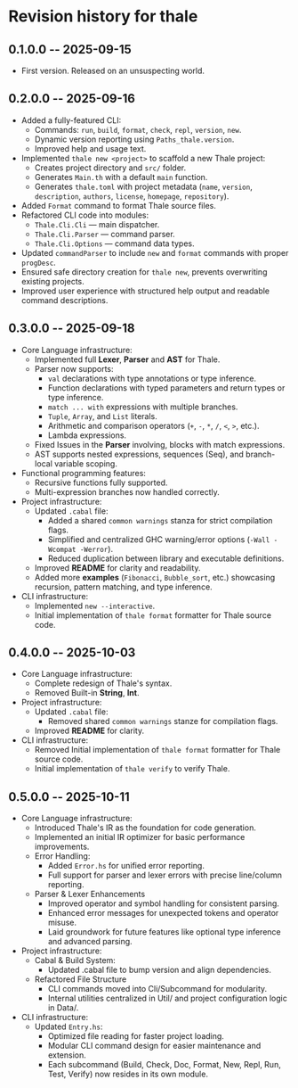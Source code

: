 # Revision history for thale

## 0.1.0.0 -- 2025-09-15

* First version. Released on an unsuspecting world.

## 0.2.0.0 -- 2025-09-16

* Added a fully-featured CLI:
  * Commands: `run`, `build`, `format`, `check`, `repl`, `version`, `new`.
  * Dynamic version reporting using `Paths_thale.version`.
  * Improved help and usage text.
* Implemented `thale new <project>` to scaffold a new Thale project:
  * Creates project directory and `src/` folder.
  * Generates `Main.th` with a default `main` function.
  * Generates `thale.toml` with project metadata (`name`, `version`, `description`, `authors`, `license`, `homepage`, `repository`).
* Added `Format` command to format Thale source files.
* Refactored CLI code into modules:
  * `Thale.Cli.Cli` — main dispatcher.
  * `Thale.Cli.Parser` — command parser.
  * `Thale.Cli.Options` — command data types.
* Updated `commandParser` to include `new` and `format` commands with proper `progDesc`.
* Ensured safe directory creation for `thale new`, prevents overwriting existing projects.
* Improved user experience with structured help output and readable command descriptions.

## 0.3.0.0 -- 2025-09-18

* Core Language infrastructure:
  * Implemented full **Lexer**, **Parser** and **AST** for Thale.
  * Parser now supports:
    * `val` declarations with type annotations or type inference.
    * Function declarations with typed parameters and return types or type inference.
    * `match ... with` expressions with multiple branches.
    * `Tuple`, `Array`, and `List` literals.
    * Arithmetic and comparison operators (`+`, `-`, `*`, `/`, `<`, `>`, etc.).
    * Lambda expressions.
  * Fixed Issues in the **Parser** involving, blocks with match expressions.
  * AST supports nested expressions, sequences (Seq), and branch-local variable scoping.
* Functional programming features:
  * Recursive functions fully supported.
  * Multi-expression branches now handled correctly.
* Project infrastructure:
  * Updated `.cabal` file:
    * Added a shared `common warnings` stanza for strict compilation flags.
    * Simplified and centralized GHC warning/error options (`-Wall -Wcompat -Werror`).
    * Reduced duplication between library and executable definitions.
  * Improved **README** for clarity and readability.
  * Added more **examples** (`Fibonacci`, `Bubble_sort`, etc.) showcasing recursion, pattern matching, and type inference.
* CLI infrastructure:
  * Implemented `new --interactive`.
  * Initial implementation of `thale format` formatter for Thale source code.

## 0.4.0.0 -- 2025-10-03

* Core Language infrastructure:
  * Complete redesign of Thale's syntax.
  * Removed Built-in **String**, **Int**.
* Project infrastructure:
  * Updated `.cabal` file:
    * Removed shared `common warnings` stanze for compilation flags.
  * Improved **README** for clarity.
* CLI infrastructure:
  * Removed Initial implementation of `thale format` formatter for Thale source code.
  * Initial implementation of `thale verify` to verify Thale.

## 0.5.0.0 -- 2025-10-11

* Core Language infrastructure:
  * Introduced Thale's IR as the foundation for code generation.
  * Implemented an initial IR optimizer for basic performance improvements.
  * Error Handling:
    * Added `Error.hs` for unified error reporting.
    * Full support for parser and lexer errors with precise line/column reporting.
  * Parser & Lexer Enhancements
    * Improved operator and symbol handling for consistent parsing.
    * Enhanced error messages for unexpected tokens and operator misuse.
    * Laid groundwork for future features like optional type inference and advanced parsing.
* Project infrastructure:
  * Cabal & Build System:
    * Updated .cabal file to bump version and align dependencies.
  * Refactored File Structure
    * CLI commands moved into Cli/Subcommand for modularity.
    * Internal utilities centralized in Util/ and project configuration logic in Data/.
* CLI infrastructure:
  * Updated `Entry.hs`:
    * Optimized file reading for faster project loading.
    * Modular CLI command design for easier maintenance and extension.
    * Each subcommand (Build, Check, Doc, Format, New, Repl, Run, Test, Verify) now resides in its own module.